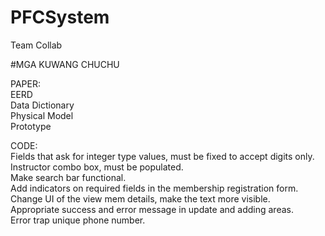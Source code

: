 # PFCSystem
Team Collab

#MGA KUWANG CHUCHU

PAPER: <br />
EERD <br />
Data Dictionary <br />
Physical Model <br />
Prototype <br />



CODE: <br />
Fields that ask for integer type values, must be fixed to accept digits only. <br />
Instructor combo box, must be populated. <br />
Make search bar functional.<br/>
Add indicators on required fields in the membership registration form. <br/>
Change UI of the view mem details, make the text more visible. <br/>
Appropriate success and error message in update and adding areas. <br/>
Error trap unique phone number. <br/>


